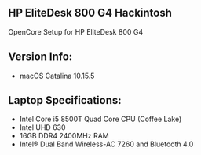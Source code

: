 HP EliteDesk 800 G4 Hackintosh
-----------------------------------

OpenCore Setup for HP EliteDesk 800 G4

## Version Info:
- macOS Catalina 10.15.5

## Laptop Specifications:
- Intel Core i5 8500T Quad Core CPU (Coffee Lake)
- Intel UHD 630
- 16GB DDR4 2400MHz RAM
- Intel® Dual Band Wireless-AC 7260 and Bluetooth 4.0
